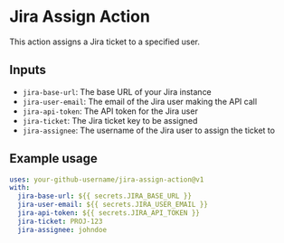 # Jira Assign Action

This action assigns a Jira ticket to a specified user.

## Inputs

* `jira-base-url`: The base URL of your Jira instance
* `jira-user-email`: The email of the Jira user making the API call
* `jira-api-token`: The API token for the Jira user
* `jira-ticket`: The Jira ticket key to be assigned
* `jira-assignee`: The username of the Jira user to assign the ticket to

## Example usage

```yaml
uses: your-github-username/jira-assign-action@v1
with:
  jira-base-url: ${{ secrets.JIRA_BASE_URL }}
  jira-user-email: ${{ secrets.JIRA_USER_EMAIL }}
  jira-api-token: ${{ secrets.JIRA_API_TOKEN }}
  jira-ticket: PROJ-123
  jira-assignee: johndoe
